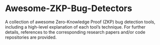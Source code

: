 # Awesome-ZKP-Bug-Detectors
A collection of awesome Zero-Knowledge Proof (ZKP) bug detection tools, including a high-level explanation of each tool’s technique. For further details, references to the corresponding research papers and/or code repositories are provided.
